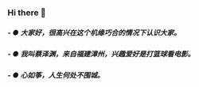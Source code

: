 ### Hi there 👋
#####   - ● 大家好，很高兴在这个机缘巧合的情况下认识大家。
#####   - ● 我叫蔡泽渊，来自福建漳州，兴趣爱好是打篮球看电影。
#####   - ● 心如筝，人生何处不围城。
<!--
**zeyuan629/zeyuan629** is a ✨ _special_ ✨ repository because its `README.md` (this file) appears on your GitHub profile.

Here are some ideas to get you started:
- 🌱 I’m currently learning ...
- 👯 I’m looking to collaborate on ...
- 🤔 I’m looking for help with ...
- 💬 Ask me about ...
- 📫 How to reach me: ...
- 😄 Pronouns: ...
- ⚡ Fun fact: ...
-->
